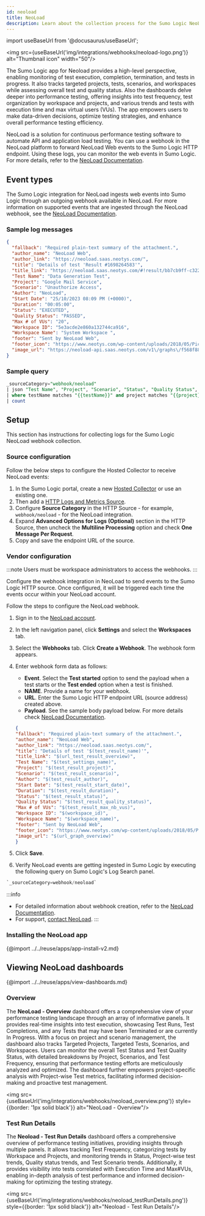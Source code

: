 ```yaml
---
id: neoload
title: NeoLoad
description: Learn about the collection process for the Sumo Logic NeoLoad integration.
---
```

import useBaseUrl from '@docusaurus/useBaseUrl';

<img src={useBaseUrl('img/integrations/webhooks/neoload-logo.png')} alt="Thumbnail icon" width="50"/>


The Sumo Logic app for Neoload provides a high-level perspective, enabling monitoring of test execution, completion, termination, and tests in progress. It also tracks targeted projects, tests, scenarios, and workspaces while assessing overall test and quality status. Also the dashboards delve deeper into performance testing, offering insights into test frequency, test organization by workspace and projects, and various trends and tests with execution time and max virtual users (VUs). The app empowers users to make data-driven decisions, optimize testing strategies, and enhance overall performance testing efficiency.

NeoLoad is a solution for continuous performance testing software to automate API and application load testing. You can use a webhook in the NeoLoad platform to forward NeoLoad Web events to the Sumo Logic HTTP endpoint. Using these logs, you can monitor the web events in Sumo Logic. For more details, refer to the [NeoLoad Documentation](https://documentation.tricentis.com/nlweb/latest/en/content/overview.htm).

## Event types

The Sumo Logic integration for NeoLoad ingests web events into Sumo Logic through an outgoing webhook available in NeoLoad. For more information on supported events that are ingested through the NeoLoad webhook, see the [NeoLoad Documentation](https://documentation.tricentis.com/nlweb/latest/en/content/views_and_features/events_event_types.htm).

### Sample log messages

```json
{
  "fallback": "Required plain-text summary of the attachment.",
  "author_name": "NeoLoad Web",
  "author_link": "https://neoload.saas.neotys.com/",
  "title": "Details of test 'Result #1698264583'",
  "title_link": "https://neoload.saas.neotys.com/#!result/bb7cb9ff-c322-4b46-80f7-7327c366b399/overview",
  "Test Name": "Data Generation Test",
  "Project": "Google Mail Service",
  "Scenario": "Unauthorize Access",
  "Author": "NeoLoad",
  "Start Date": "25/10/2023 08:09 PM (+0000)",
  "Duration": "00:05:00",
  "Status": "EXECUTED",
  "Quality Status": "PASSED",
  "Max # of VUs": "20",
  "Workspace ID": "5e3acde2e860a132744ca916",
  "Workspace Name": "System Workspace ",
  "footer": "Sent by NeoLoad Web",
  "footer_icon": "https://www.neotys.com/wp-content/uploads/2018/05/Picto_NL_64.png",
  "image_url": "https://neoload-api.saas.neotys.com/v1\/graphs\/f568f886-32ae-4f36-b154-dcbd4fe8104d"
}
```

### Sample query

```sql
_sourceCategory="webhook/neoload"
| json "Test Name", "Project", "Scenario", "Status", "Quality Status", "Workspace Name" as testName, project, scenario, status, qualityStatus, workspace nodrop
| where testName matches "{{testName}}" and project matches "{{project}}" and scenario matches "{{scenario}}" and status matches "{{status}}" and qualityStatus matches "{{qualityStatus}}" and workspace matches "{{workspace}}"
| count
```

## Setup

This section has instructions for collecting logs for the Sumo Logic NeoLoad webhook collection.

### Source configuration

Follow the below steps to configure the Hosted Collector to receive NeoLoad events:

1. In the Sumo Logic portal, create a new [Hosted Collector](/docs/send-data/hosted-collectors/configure-hosted-collector/) or use an existing one.
2. Then add a [HTTP Logs and Metrics Source](/docs/send-data/hosted-collectors/http-source/logs-metrics/#configure-an-httplogs-and-metrics-source).
3. Configure **Source Category** in the HTTP Source - for example, `webhook/neoload` - for the NeoLoad integration.
4. Expand **Advanced Options for Logs (Optional)** section in the HTTP Source, then uncheck the **Multiline Processing** option and check **One Message Per Request**.
5. Copy and save the endpoint URL of the source.

### Vendor configuration

:::note
Users must be workspace administrators to access the webhooks.
:::

Configure the webhook integration in NeoLoad to send events to the Sumo Logic HTTP source. Once configured, it will be triggered each time the events occur within your NeoLoad account.

Follow the steps to configure the NeoLoad webhook.

1. Sign in to the [NeoLoad account](https://neoload.saas.neotys.com/).
2. In the left navigation panel, click **Settings** and select the **Workspaces** tab.
3. Select the **Webhooks** tab. Click **Create a Webhook**. The webhook form appears.
4. Enter webhook form data as follows:
    - **Event**. Select the **Test started** option to send the payload when a test starts or the **Test ended** option when a test is finished.
    - **NAME**. Provide a name for your webhook.
    - **URL**. Enter the Sumo Logic HTTP endpoint URL (source address) created above.
    - **Payload**. See the sample body payload below. For more details check [NeoLoad Documentation](https://documentation.tricentis.com/nlweb/latest/en/content/reference_guide/settings_manage_workspace_webhooks.htm).
    ```json
   {
    "fallback": "Required plain-text summary of the attachment.",
    "author_name": "NeoLoad Web",
    "author_link": "https://neoload.saas.neotys.com/",
    "title": "Details of test '$(test_result_name)'",
    "title_link": "$(url_test_result_overview)",
    "Test Name": "$(test_settings_name)",
    "Project": "$(test_result_project)",
    "Scenario": "$(test_result_scenario)",
    "Author": "$(test_result_author)",
    "Start Date": "$(test_result_start_date)",
    "Duration": "$(test_result_duration)",
    "Status": "$(test_result_status)",
    "Quality Status": "$(test_result_quality_status)",
    "Max # of VUs": "$(test_result_max_nb_vus)",
    "Workspace ID": "$(workspace_id)",
    "Workspace Name": "$(workspace_name)",
    "footer": "Sent by NeoLoad Web",
    "footer_icon": "https://www.neotys.com/wp-content/uploads/2018/05/Picto_NL_64.png",
    "image_url": "$(url_graph_overview)"
   }
    ```
    
5. Click **Save**.
6. Verify NeoLoad events are getting ingested in Sumo Logic by executing the following query on Sumo Logic's Log Search panel.
```sql
`_sourceCategory=webhook/neoload`
```

:::info
- For detailed information about webhook creation, refer to the [NeoLoad Documentation](https://documentation.tricentis.com/nlweb/latest/en/content/reference_guide/settings_manage_workspace_webhooks.htm).
- For support, [contact NeoLoad](https://support-hub.tricentis.com/open). 
:::

### Installing the NeoLoad app

{@import ../../reuse/apps/app-install-v2.md}

## Viewing NeoLoad dashboards

{@import ../../reuse/apps/view-dashboards.md}

### Overview

The **NeoLoad - Overview** dashboard offers a comprehensive view of your performance testing landscape through an array of informative panels. It provides real-time insights into test execution, showcasing Test Runs, Test Completions, and any Tests that may have been Terminated or are currently In Progress. With a focus on project and scenario management, the dashboard also tracks Targeted Projects, Targeted Tests, Scenarios, and Workspaces. Users can monitor the overall Test Status and Test Quality Status, with detailed breakdowns by Project, Scenarios, and Test Frequency, ensuring that performance testing efforts are meticulously analyzed and optimized. The dashboard further empowers project-specific analysis with Project-wise Test metrics, facilitating informed decision-making and proactive test management.

<img src={useBaseUrl('img/integrations/webhooks/neoload_overview.png')} style={{border: '1px solid black'}} alt="NeoLoad - Overview"/>

### Test Run Details

The **Neoload - Test Run Details** dashboard offers a comprehensive overview of performance testing initiatives, providing insights through multiple panels. It allows tracking Test Frequency, categorizing tests by Workspace and Projects, and monitoring trends in Status, Project-wise test trends, Quality status trends, and Test Scenario trends. Additionally, it provides visibility into tests correlated with Execution Time and Max#VUs, enabling in-depth analysis of test performance and informed decision-making for optimizing the testing strategy.

<img src={useBaseUrl('img/integrations/webhooks/neoload_testRunDetails.png')} style={{border: '1px solid black'}} alt="Neoload - Test Run Details"/>